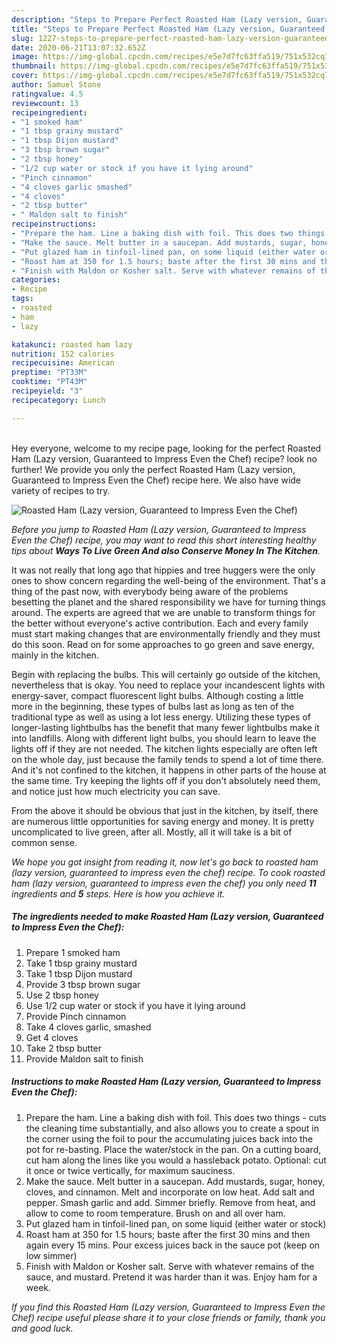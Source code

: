 ```yaml
---
description: "Steps to Prepare Perfect Roasted Ham (Lazy version, Guaranteed to Impress Even the Chef)"
title: "Steps to Prepare Perfect Roasted Ham (Lazy version, Guaranteed to Impress Even the Chef)"
slug: 1227-steps-to-prepare-perfect-roasted-ham-lazy-version-guaranteed-to-impress-even-the-chef
date: 2020-06-21T13:07:32.652Z
image: https://img-global.cpcdn.com/recipes/e5e7d7fc63ffa519/751x532cq70/roasted-ham-lazy-version-guaranteed-to-impress-even-the-chef-recipe-main-photo.jpg
thumbnail: https://img-global.cpcdn.com/recipes/e5e7d7fc63ffa519/751x532cq70/roasted-ham-lazy-version-guaranteed-to-impress-even-the-chef-recipe-main-photo.jpg
cover: https://img-global.cpcdn.com/recipes/e5e7d7fc63ffa519/751x532cq70/roasted-ham-lazy-version-guaranteed-to-impress-even-the-chef-recipe-main-photo.jpg
author: Samuel Stone
ratingvalue: 4.5
reviewcount: 13
recipeingredient:
- "1 smoked ham"
- "1 tbsp grainy mustard"
- "1 tbsp Dijon mustard"
- "3 tbsp brown sugar"
- "2 tbsp honey"
- "1/2 cup water or stock if you have it lying around"
- "Pinch cinnamon"
- "4 cloves garlic smashed"
- "4 cloves"
- "2 tbsp butter"
- " Maldon salt to finish"
recipeinstructions:
- "Prepare the ham. Line a baking dish with foil. This does two things - cuts the cleaning time substantially, and also allows you to create a spout in the corner using the foil to pour the accumulating juices back into the pot for re-basting. Place the water/stock in the pan. On a cutting board, cut ham along the lines like you would a hassleback potato. Optional: cut it once or twice vertically, for maximum sauciness."
- "Make the sauce. Melt butter in a saucepan. Add mustards, sugar, honey, cloves, and cinnamon. Melt and incorporate on low heat. Add salt and pepper. Smash garlic and add. Simmer briefly. Remove from heat, and allow to come to room temperature. Brush on and all over ham."
- "Put glazed ham in tinfoil-lined pan, on some liquid (either water or stock)"
- "Roast ham at 350 for 1.5 hours; baste after the first 30 mins and then again every 15 mins. Pour excess juices back in the sauce pot (keep on low simmer)"
- "Finish with Maldon or Kosher salt. Serve with whatever remains of the sauce, and mustard. Pretend it was harder than it was. Enjoy ham for a week."
categories:
- Recipe
tags:
- roasted
- ham
- lazy

katakunci: roasted ham lazy 
nutrition: 152 calories
recipecuisine: American
preptime: "PT33M"
cooktime: "PT43M"
recipeyield: "3"
recipecategory: Lunch

---
```

<br>
Hey everyone, welcome to my recipe page, looking for the perfect Roasted Ham (Lazy version, Guaranteed to Impress Even the Chef) recipe? look no further! We provide you only the perfect Roasted Ham (Lazy version, Guaranteed to Impress Even the Chef) recipe here. We also have wide variety of recipes to try.
<br>


![Roasted Ham (Lazy version, Guaranteed to Impress Even the Chef)](https://img-global.cpcdn.com/recipes/e5e7d7fc63ffa519/751x532cq70/roasted-ham-lazy-version-guaranteed-to-impress-even-the-chef-recipe-main-photo.jpg)

<i>Before you jump to Roasted Ham (Lazy version, Guaranteed to Impress Even the Chef) recipe, you may want to read this short interesting healthy tips about 
<strong>Ways To Live Green And also Conserve Money In The Kitchen</strong>.</i>
</br>

It was not really that long ago that hippies and tree huggers were the only ones to show concern regarding the well-being of the environment. That's a thing of the past now, with everybody being aware of the problems besetting the planet and the shared responsibility we have for turning things around. The experts are agreed that we are unable to transform things for the better without everyone's active contribution. Each and every family must start making changes that are environmentally friendly and they must do this soon. Read on for some approaches to go green and save energy, mainly in the kitchen.

Begin with replacing the bulbs. This will certainly go outside of the kitchen, nevertheless that is okay. You need to replace your incandescent lights with energy-saver, compact fluorescent light bulbs. Although costing a little more in the beginning, these types of bulbs last as long as ten of the traditional type as well as using a lot less energy. Utilizing these types of longer-lasting lightbulbs has the benefit that many fewer lightbulbs make it into landfills. Along with different light bulbs, you should learn to leave the lights off if they are not needed. The kitchen lights especially are often left on the whole day, just because the family tends to spend a lot of time there. And it's not confined to the kitchen, it happens in other parts of the house at the same time. Try keeping the lights off if you don't absolutely need them, and notice just how much electricity you can save.

From the above it should be obvious that just in the kitchen, by itself, there are numerous little opportunities for saving energy and money. It is pretty uncomplicated to live green, after all. Mostly, all it will take is a bit of common sense.


<i>We hope you got insight from reading it, now let's go back to roasted ham (lazy version, guaranteed to impress even the chef) recipe. To cook roasted ham (lazy version, guaranteed to impress even the chef) you only need <strong>11</strong> ingredients and <strong>5</strong> steps. Here is how you achieve it.
</i>

##### The ingredients needed to make Roasted Ham (Lazy version, Guaranteed to Impress Even the Chef):

1. Prepare 1 smoked ham
1. Take 1 tbsp grainy mustard
1. Take 1 tbsp Dijon mustard
1. Provide 3 tbsp brown sugar
1. Use 2 tbsp honey
1. Use 1/2 cup water or stock if you have it lying around
1. Provide Pinch cinnamon
1. Take 4 cloves garlic, smashed
1. Get 4 cloves
1. Take 2 tbsp butter
1. Provide  Maldon salt to finish


##### Instructions to make Roasted Ham (Lazy version, Guaranteed to Impress Even the Chef):

1. Prepare the ham. Line a baking dish with foil. This does two things - cuts the cleaning time substantially, and also allows you to create a spout in the corner using the foil to pour the accumulating juices back into the pot for re-basting. Place the water/stock in the pan. On a cutting board, cut ham along the lines like you would a hassleback potato. Optional: cut it once or twice vertically, for maximum sauciness.
1. Make the sauce. Melt butter in a saucepan. Add mustards, sugar, honey, cloves, and cinnamon. Melt and incorporate on low heat. Add salt and pepper. Smash garlic and add. Simmer briefly. Remove from heat, and allow to come to room temperature. Brush on and all over ham.
1. Put glazed ham in tinfoil-lined pan, on some liquid (either water or stock)
1. Roast ham at 350 for 1.5 hours; baste after the first 30 mins and then again every 15 mins. Pour excess juices back in the sauce pot (keep on low simmer)
1. Finish with Maldon or Kosher salt. Serve with whatever remains of the sauce, and mustard. Pretend it was harder than it was. Enjoy ham for a week.


<i>If you find this Roasted Ham (Lazy version, Guaranteed to Impress Even the Chef) recipe useful please share it to your close friends or family, thank you and good luck.</i>
